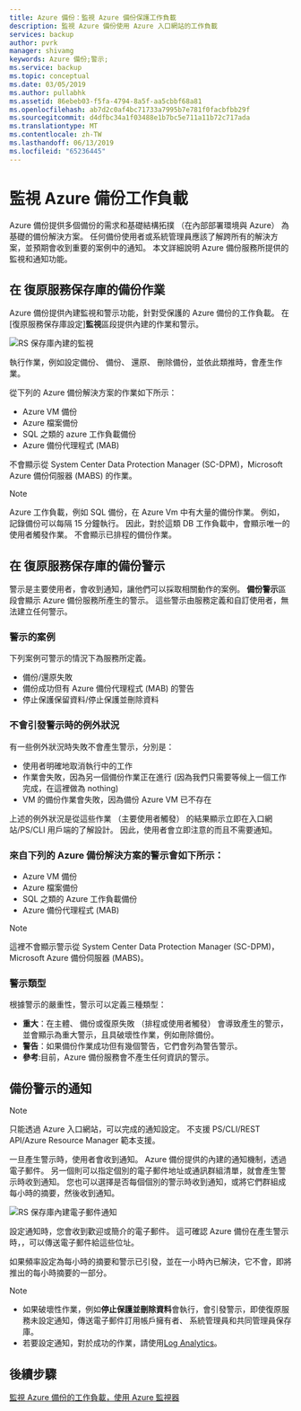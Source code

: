 ```yaml
---
title: Azure 備份：監視 Azure 備份保護工作負載
description: 監視 Azure 備份使用 Azure 入口網站的工作負載
services: backup
author: pvrk
manager: shivamg
keywords: Azure 備份;警示;
ms.service: backup
ms.topic: conceptual
ms.date: 03/05/2019
ms.author: pullabhk
ms.assetid: 86ebeb03-f5fa-4794-8a5f-aa5cbbf68a81
ms.openlocfilehash: ab7d2c0af4bc71733a7995b7e781f0facbfbb29f
ms.sourcegitcommit: d4dfbc34a1f03488e1b7bc5e711a11b72c717ada
ms.translationtype: MT
ms.contentlocale: zh-TW
ms.lasthandoff: 06/13/2019
ms.locfileid: "65236445"
---
```

# <a name="monitoring-azure-backup-workloads"></a>監視 Azure 備份工作負載

Azure 備份提供多個備份的需求和基礎結構拓撲 （在內部部署環境與 Azure） 為基礎的備份解決方案。 任何備份使用者或系統管理員應該了解跨所有的解決方案，並預期會收到重要的案例中的通知。 本文詳細說明 Azure 備份服務所提供的監視和通知功能。

## <a name="backup-jobs-in-recovery-services-vault"></a>在 復原服務保存庫的備份作業

Azure 備份提供內建監視和警示功能，針對受保護的 Azure 備份的工作負載。 在 [復原服務保存庫設定]**監視**區段提供內建的作業和警示。

![RS 保存庫內建的監視](media/backup-azure-monitoring-laworkspace/rs-vault-inbuiltmonitoring.png)

執行作業，例如設定備份、 備份、 還原、 刪除備份，並依此類推時，會產生作業。

從下列的 Azure 備份解決方案的作業如下所示：

  - Azure VM 備份
  - Azure 檔案備份
  - SQL 之類的 azure 工作負載備份
  - Azure 備份代理程式 (MAB)

不會顯示從 System Center Data Protection Manager (SC-DPM)，Microsoft Azure 備份伺服器 (MABS) 的作業。

> [!NOTE]
> Azure 工作負載，例如 SQL 備份，在 Azure Vm 中有大量的備份作業。 例如，記錄備份可以每隔 15 分鐘執行。 因此，對於這類 DB 工作負載中，會顯示唯一的使用者觸發作業。 不會顯示已排程的備份作業。

## <a name="backup-alerts-in-recovery-services-vault"></a>在 復原服務保存庫的備份警示

警示是主要使用者，會收到通知，讓他們可以採取相關動作的案例。 **備份警示**區段會顯示 Azure 備份服務所產生的警示。 這些警示由服務定義和自訂使用者，無法建立任何警示。

### <a name="alert-scenarios"></a>警示的案例
下列案例可警示的情況下為服務所定義。

  - 備份/還原失敗
  - 備份成功但有 Azure 備份代理程式 (MAB) 的警告
  - 停止保護保留資料/停止保護並刪除資料

### <a name="exceptions-when-an-alert-is-not-raised"></a>不會引發警示時的例外狀況
有一些例外狀況時失敗不會產生警示，分別是：

  - 使用者明確地取消執行中的工作
  - 作業會失敗，因為另一個備份作業正在進行 (因為我們只需要等候上一個工作完成，在這裡做為 nothing)
  - VM 的備份作業會失敗，因為備份 Azure VM 已不存在

上述的例外狀況是從這些作業 （主要使用者觸發） 的結果顯示立即在入口網站/PS/CLI 用戶端的了解設計。 因此，使用者會立即注意的而且不需要通知。

### <a name="alerts-from-the-following-azure-backup-solutions-are-shown-here"></a>來自下列的 Azure 備份解決方案的警示會如下所示：

  - Azure VM 備份
  - Azure 檔案備份
  - SQL 之類的 Azure 工作負載備份
  - Azure 備份代理程式 (MAB)

> [!NOTE]
> 這裡不會顯示警示從 System Center Data Protection Manager (SC-DPM)，Microsoft Azure 備份伺服器 (MABS)。

### <a name="alert-types"></a>警示類型
根據警示的嚴重性，警示可以定義三種類型：

  - **重大**：在主體、 備份或復原失敗 （排程或使用者觸發） 會導致產生的警示，並會顯示為重大警示，且具破壞性作業，例如刪除備份。
  - **警告**：如果備份作業成功但有幾個警告，它們會列為警告警示。
  - **參考**:目前，Azure 備份服務會不產生任何資訊的警示。

## <a name="notification-for-backup-alerts"></a>備份警示的通知

> [!NOTE]
> 只能透過 Azure 入口網站，可以完成的通知設定。 不支援 PS/CLI/REST API/Azure Resource Manager 範本支援。

一旦產生警示時，使用者會收到通知。 Azure 備份提供的內建的通知機制，透過電子郵件。 另一個則可以指定個別的電子郵件地址或通訊群組清單，就會產生警示時收到通知。 您也可以選擇是否每個個別的警示時收到通知，或將它們群組成每小時的摘要，然後收到通知。

![RS 保存庫內建電子郵件通知](media/backup-azure-monitoring-laworkspace/rs-vault-inbuiltnotification.png)

設定通知時，您會收到歡迎或簡介的電子郵件。 這可確認 Azure 備份在產生警示時，，可以傳送電子郵件給這些位址。<br>

如果頻率設定為每小時的摘要和警示已引發，並在一小時內已解決，它不會，即將推出的每小時摘要的一部分。

> [!NOTE]
>
> * 如果破壞性作業，例如**停止保護並刪除資料**會執行，會引發警示，即使復原服務未設定通知，傳送電子郵件訂用帳戶擁有者、 系統管理員和共同管理員保存庫。
> * 若要設定通知，對於成功的作業，請使用[Log Analytics](backup-azure-monitoring-use-azuremonitor.md#using-log-analytics-workspace)。

## <a name="next-steps"></a>後續步驟

[監視 Azure 備份的工作負載，使用 Azure 監視器](backup-azure-monitoring-use-azuremonitor.md)
